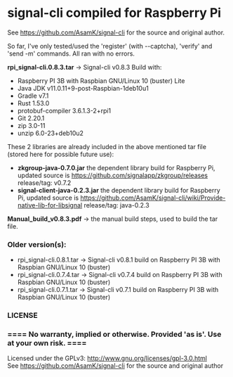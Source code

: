 # signal-cli compiled for Raspberry Pi
See https://github.com/AsamK/signal-cli for the source and original author.

So far, I've only tested/used the 'register' (with --captcha), 'verify' and 'send -m' commands.
All ran with no errors.

**rpi_signal-cli.0.8.3.tar**  -> Signal-cli v0.8.3
Build with:
- Raspberry PI 3B with Raspbian GNU/Linux 10 (buster) Lite
- Java JDK v11.0.11+9-post-Raspbian-1deb10u1
- Gradle v7.1
- Rust  1.53.0
- protobuf-compiler 3.6.1.3-2+rpi1
- Git 2.20.1
- zip 3.0-11
- unzip 6.0-23+deb10u2

These 2 libraries are already included in the above mentioned tar file (stored here for possible future use):
- **zkgroup-java-0.7.0.jar** the dependent library build for Raspberry Pi, updated source is https://github.com/signalapp/zkgroup/releases release/tag: v0.7.2
- **signal-client-java-0.2.3.jar** the dependent library build for Raspberry Pi, updated source is https://github.com/AsamK/signal-cli/wiki/Provide-native-lib-for-libsignal release/tag: java-0.2.3

**Manual_build_v0.8.3.pdf** -> the manual build steps, used to build the tar file.

### Older version(s):
- rpi_signal-cli.0.8.1.tar -> Signal-cli v0.8.1 build on Raspberry PI 3B with Raspbian GNU/Linux 10 (buster)
- rpi_signal-cli.0.7.4.tar -> Signal-cli v0.7.4 build on Raspberry PI 3B with Raspbian GNU/Linux 10 (buster)
- rpi_signal-cli.0.7.1.tar -> Signal-cli v0.7.1 build on Raspberry PI 3B with Raspbian GNU/Linux 10 (buster)


### LICENSE
### ==== No warranty, implied or otherwise. Provided 'as is'. Use at your own risk. ====
Licensed under the GPLv3: http://www.gnu.org/licenses/gpl-3.0.html<br>
See https://github.com/AsamK/signal-cli for the source and original author
